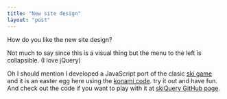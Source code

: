 ```yaml
--- 
title: "New site design"
layout: "post"
---
```

How do you like the new site design?

Not much to say since this is a visual thing but the menu to the left is
collapsible. (I love jQuery)

Oh I should mention I developed a JavaScript port of the clasic [ski game][1]
and it is an easter egg here using the [konami code][2]. try it out and have
fun. And check out the code if you want to play with it at
[skiQuery GitHub page][3].

[1]: http://catb.org/~esr/ski/
[2]: http://en.wikipedia.org/wiki/Konami_Code
[3]: http://sukima.github.com/skiQuery/

